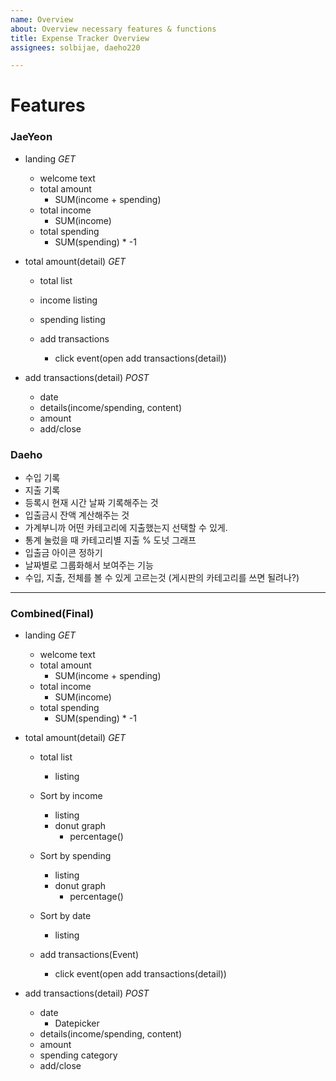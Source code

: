 ```yaml
---
name: Overview
about: Overview necessary features & functions
title: Expense Tracker Overview
assignees: solbijae, daeho220

---
```


# Features
### JaeYeon
* landing *GET*
    * welcome text
    * total amount
      * SUM(income + spending)
    * total income
      * SUM(income)
    * total spending
      * SUM(spending) * -1

* total amount(detail) *GET*
    * total list
    * income listing
    * spending listing

    * add transactions
      * click event(open add transactions(detail))

* add transactions(detail) *POST*
    * date
    * details(income/spending, content)
    * amount
    * add/close

### Daeho
* 수입 기록
* 지출 기록
* 등록시 현재 시간 날짜 기록해주는 것
* 입출금시 잔액 계산해주는 것
* 가계부니까 어떤 카테고리에 지출했는지 선택할 수 있게.
* 통계 눌렀을 때 카테고리별 지출 % 도넛 그래프
* 입출금 아이콘 정하기
* 날짜별로 그룹화해서 보여주는 기능
* 수입, 지출, 전체를 볼 수 있게 고르는것 (게시판의 카테고리를 쓰면 될려나?)
---
### Combined(Final)
* landing *GET*
    * welcome text
    * total amount
      * SUM(income + spending)
    * total income
      * SUM(income)
    * total spending
      * SUM(spending) * -1

* total amount(detail) *GET*
    * total list
      * listing
    * Sort by income
      * listing
      * donut graph
         * percentage()
    * Sort by spending
      * listing
      * donut graph
         * percentage()
    * Sort by date
      * listing 

    * add transactions(Event)
      * click event(open add transactions(detail))

* add transactions(detail) *POST*
    * date
      * Datepicker
    * details(income/spending, content)
    * amount
    * spending category
    * add/close
